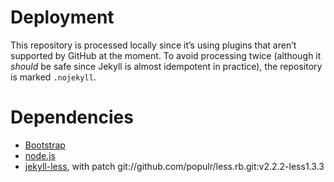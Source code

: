 Deployment
==========

This repository is processed locally since it’s using plugins that aren’t supported by GitHub at the moment. To avoid processing twice (although it *should* be safe since Jekyll is almost idempotent in practice), the repository is marked `.nojekyll`.

Dependencies
============

* [Bootstrap][]
* [node.js][]
* [jekyll-less][], with patch git://github.com/populr/less.rb.git:v2.2.2-less1.3.3

[Bootstrap]: http://twitter.github.com/bootstrap/
[node.js]: http://nodejs.org/
[jekyll-less]: https://github.com/zroger/jekyll-less
